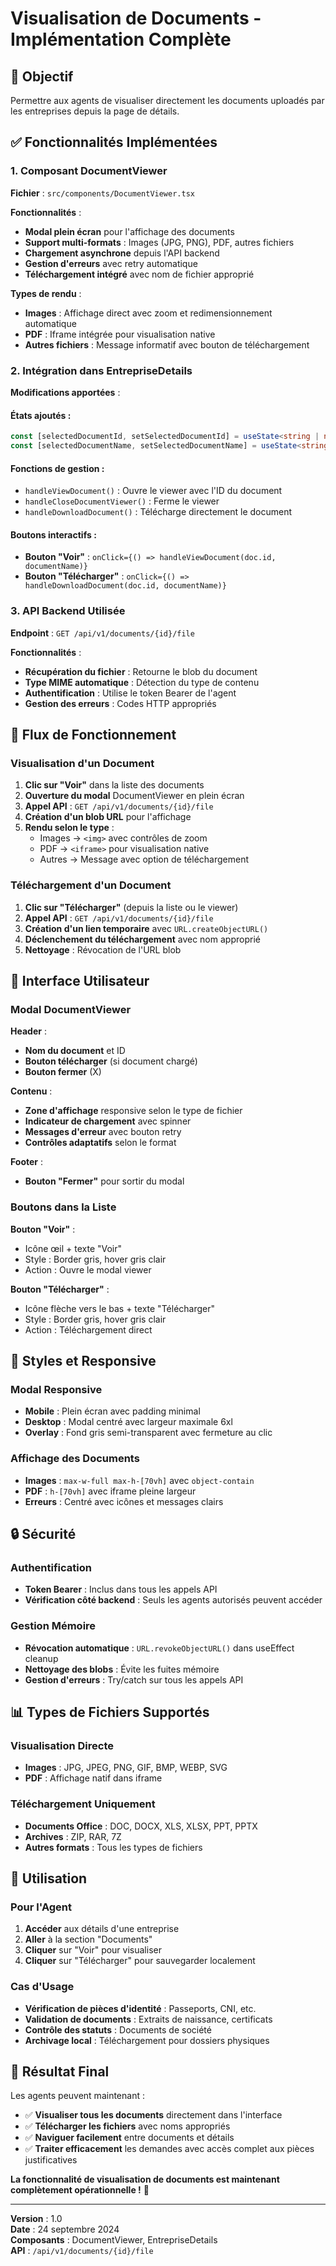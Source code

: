 # Visualisation de Documents - Implémentation Complète

## 🎯 **Objectif**
Permettre aux agents de visualiser directement les documents uploadés par les entreprises depuis la page de détails.

## ✅ **Fonctionnalités Implémentées**

### **1. Composant DocumentViewer**
**Fichier** : `src/components/DocumentViewer.tsx`

**Fonctionnalités** :
- **Modal plein écran** pour l'affichage des documents
- **Support multi-formats** : Images (JPG, PNG), PDF, autres fichiers
- **Chargement asynchrone** depuis l'API backend
- **Gestion d'erreurs** avec retry automatique
- **Téléchargement intégré** avec nom de fichier approprié

**Types de rendu** :
- **Images** : Affichage direct avec zoom et redimensionnement automatique
- **PDF** : Iframe intégrée pour visualisation native
- **Autres fichiers** : Message informatif avec bouton de téléchargement

### **2. Intégration dans EntrepriseDetails**
**Modifications apportées** :

#### **États ajoutés** :
```typescript
const [selectedDocumentId, setSelectedDocumentId] = useState<string | null>(null);
const [selectedDocumentName, setSelectedDocumentName] = useState<string>('');
```

#### **Fonctions de gestion** :
- `handleViewDocument()` : Ouvre le viewer avec l'ID du document
- `handleCloseDocumentViewer()` : Ferme le viewer
- `handleDownloadDocument()` : Télécharge directement le document

#### **Boutons interactifs** :
- **Bouton "Voir"** : `onClick={() => handleViewDocument(doc.id, documentName)}`
- **Bouton "Télécharger"** : `onClick={() => handleDownloadDocument(doc.id, documentName)}`

### **3. API Backend Utilisée**
**Endpoint** : `GET /api/v1/documents/{id}/file`

**Fonctionnalités** :
- **Récupération du fichier** : Retourne le blob du document
- **Type MIME automatique** : Détection du type de contenu
- **Authentification** : Utilise le token Bearer de l'agent
- **Gestion des erreurs** : Codes HTTP appropriés

## 🔧 **Flux de Fonctionnement**

### **Visualisation d'un Document**
1. **Clic sur "Voir"** dans la liste des documents
2. **Ouverture du modal** DocumentViewer en plein écran
3. **Appel API** : `GET /api/v1/documents/{id}/file`
4. **Création d'un blob URL** pour l'affichage
5. **Rendu selon le type** :
   - Images → `<img>` avec contrôles de zoom
   - PDF → `<iframe>` pour visualisation native
   - Autres → Message avec option de téléchargement

### **Téléchargement d'un Document**
1. **Clic sur "Télécharger"** (depuis la liste ou le viewer)
2. **Appel API** : `GET /api/v1/documents/{id}/file`
3. **Création d'un lien temporaire** avec `URL.createObjectURL()`
4. **Déclenchement du téléchargement** avec nom approprié
5. **Nettoyage** : Révocation de l'URL blob

## 📱 **Interface Utilisateur**

### **Modal DocumentViewer**
**Header** :
- **Nom du document** et ID
- **Bouton télécharger** (si document chargé)
- **Bouton fermer** (X)

**Contenu** :
- **Zone d'affichage** responsive selon le type de fichier
- **Indicateur de chargement** avec spinner
- **Messages d'erreur** avec bouton retry
- **Contrôles adaptatifs** selon le format

**Footer** :
- **Bouton "Fermer"** pour sortir du modal

### **Boutons dans la Liste**
**Bouton "Voir"** :
- Icône œil + texte "Voir"
- Style : Border gris, hover gris clair
- Action : Ouvre le modal viewer

**Bouton "Télécharger"** :
- Icône flèche vers le bas + texte "Télécharger"
- Style : Border gris, hover gris clair
- Action : Téléchargement direct

## 🎨 **Styles et Responsive**

### **Modal Responsive**
- **Mobile** : Plein écran avec padding minimal
- **Desktop** : Modal centré avec largeur maximale 6xl
- **Overlay** : Fond gris semi-transparent avec fermeture au clic

### **Affichage des Documents**
- **Images** : `max-w-full max-h-[70vh]` avec `object-contain`
- **PDF** : `h-[70vh]` avec iframe pleine largeur
- **Erreurs** : Centré avec icônes et messages clairs

## 🔒 **Sécurité**

### **Authentification**
- **Token Bearer** : Inclus dans tous les appels API
- **Vérification côté backend** : Seuls les agents autorisés peuvent accéder

### **Gestion Mémoire**
- **Révocation automatique** : `URL.revokeObjectURL()` dans useEffect cleanup
- **Nettoyage des blobs** : Évite les fuites mémoire
- **Gestion d'erreurs** : Try/catch sur tous les appels API

## 📊 **Types de Fichiers Supportés**

### **Visualisation Directe**
- **Images** : JPG, JPEG, PNG, GIF, BMP, WEBP, SVG
- **PDF** : Affichage natif dans iframe

### **Téléchargement Uniquement**
- **Documents Office** : DOC, DOCX, XLS, XLSX, PPT, PPTX
- **Archives** : ZIP, RAR, 7Z
- **Autres formats** : Tous les types de fichiers

## 🚀 **Utilisation**

### **Pour l'Agent**
1. **Accéder** aux détails d'une entreprise
2. **Aller** à la section "Documents"
3. **Cliquer** sur "Voir" pour visualiser
4. **Cliquer** sur "Télécharger" pour sauvegarder localement

### **Cas d'Usage**
- **Vérification de pièces d'identité** : Passeports, CNI, etc.
- **Validation de documents** : Extraits de naissance, certificats
- **Contrôle des statuts** : Documents de société
- **Archivage local** : Téléchargement pour dossiers physiques

## 🎯 **Résultat Final**

Les agents peuvent maintenant :
- ✅ **Visualiser tous les documents** directement dans l'interface
- ✅ **Télécharger les fichiers** avec noms appropriés
- ✅ **Naviguer facilement** entre documents et détails
- ✅ **Traiter efficacement** les demandes avec accès complet aux pièces justificatives

**La fonctionnalité de visualisation de documents est maintenant complètement opérationnelle !** 🎉

---

**Version** : 1.0  
**Date** : 24 septembre 2024  
**Composants** : DocumentViewer, EntrepriseDetails  
**API** : `/api/v1/documents/{id}/file`
